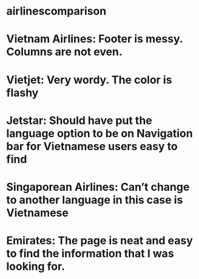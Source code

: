 # airlinescomparison
# Vietnam Airlines:		Footer is messy. Columns are not even.
# Vietjet:		Very wordy. The color is flashy
# Jetstar:		Should have put the language option to be on Navigation bar for Vietnamese users easy to find
# Singaporean Airlines:		Can’t change to another language in this case is Vietnamese
# Emirates:	The page is neat and easy to find the information that I was looking for. 	

